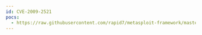 ```yaml
---
id: CVE-2009-2521
pocs:
  - https://raw.githubusercontent.com/rapid7/metasploit-framework/master/modules/auxiliary/dos/windows/ftp/iis_list_exhaustion.rb
---
```

